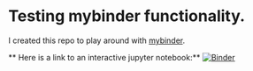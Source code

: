# Testing mybinder functionality.

I created this repo to play around with [mybinder](https://mybinder.org).


** Here is a link to an interactive jupyter notebook:** [![Binder](https://mybinder.org/badge_logo.svg)](https://mybinder.org/v2/gh/alistair-clark/test-mybinder/c72a3907f72fe6d25e6adeef22b0d0f4b9abfea9?filepath=%2Ftest_notebook_1.ipynb)

